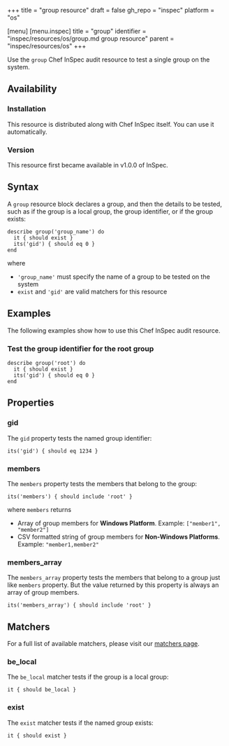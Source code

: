 +++
title = "group resource"
draft = false
gh_repo = "inspec"
platform = "os"

[menu]
  [menu.inspec]
    title = "group"
    identifier = "inspec/resources/os/group.md group resource"
    parent = "inspec/resources/os"
+++

Use the `group` Chef InSpec audit resource to test a single group on the system.

## Availability

### Installation

This resource is distributed along with Chef InSpec itself. You can use it automatically.

### Version

This resource first became available in v1.0.0 of InSpec.

## Syntax

A `group` resource block declares a group, and then the details to be tested, such as if the group is a local group, the group identifier, or if the group exists:

    describe group('group_name') do
      it { should exist }
      its('gid') { should eq 0 }
    end

where

- `'group_name'` must specify the name of a group to be tested on the system
- `exist` and `'gid'` are valid matchers for this resource

## Examples

The following examples show how to use this Chef InSpec audit resource.

### Test the group identifier for the root group

    describe group('root') do
      it { should exist }
      its('gid') { should eq 0 }
    end

## Properties

### gid

The `gid` property tests the named group identifier:

    its('gid') { should eq 1234 }

### members

The `members` property tests the members that belong to the group:

    its('members') { should include 'root' }

where `members` returns
- Array of group members for **Windows Platform**.
Example: `["member1", "member2"]`
- CSV formatted string of group members for **Non-Windows Platforms**.
Example: `"member1,member2"`


### members_array

The `members_array` property tests the members that belong to a group just like `members` property.
But the value returned by this property is always an array of group members.

    its('members_array') { should include 'root' }

## Matchers

For a full list of available matchers, please visit our [matchers page](/inspec/matchers/).

### be_local

The `be_local` matcher tests if the group is a local group:

    it { should be_local }

### exist

The `exist` matcher tests if the named group exists:

    it { should exist }
